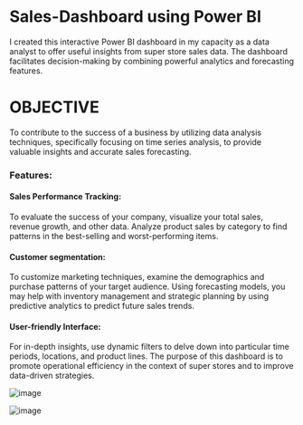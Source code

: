 # Sales-Dashboard using Power BI
I created this interactive Power BI dashboard in my capacity as a data analyst to offer useful insights from super store sales data. The dashboard facilitates decision-making by combining powerful analytics and forecasting features.

# OBJECTIVE
To contribute to the success of a business by utilizing data analysis techniques, specifically focusing on time series analysis, to provide valuable insights and accurate sales forecasting.

### Features:
#### Sales Performance Tracking:
To evaluate the success of your company, visualize your total sales, revenue growth, and other data. Analyze product sales by category to find patterns in the best-selling and worst-performing items.
#### Customer segmentation:
To customize marketing techniques, examine the demographics and purchase patterns of your target audience. Using forecasting models, you may help with inventory management and strategic planning by using predictive analytics to predict future sales trends.
#### User-friendly Interface:
For in-depth insights, use dynamic filters to delve down into particular time periods, locations, and product lines. The purpose of this dashboard is to promote operational efficiency in the context of super stores and to improve data-driven strategies.

![image](https://github.com/user-attachments/assets/eb4d60bf-3eb5-45da-b346-fbc896431a50)

![image](https://github.com/user-attachments/assets/55eca52a-f29a-4116-b0b4-2387b336bd07)


